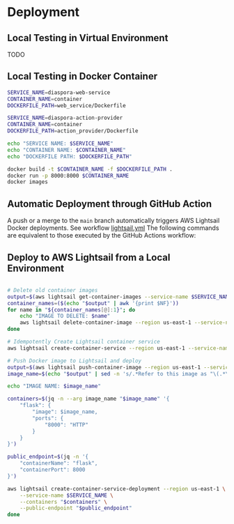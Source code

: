 # Deployment

## Local Testing in Virtual Environment
TODO

## Local Testing in Docker Container

```bash
SERVICE_NAME=diaspora-web-service
CONTAINER_NAME=container
DOCKERFILE_PATH=web_service/Dockerfile

SERVICE_NAME=diaspora-action-provider
CONTAINER_NAME=container
DOCKERFILE_PATH=action_provider/Dockerfile

echo "SERVICE NAME: $SERVICE_NAME"
echo "CONTAINER NAME: $CONTAINER_NAME"
echo "DOCKERFILE PATH: $DOCKERFILE_PATH"

docker build -t $CONTAINER_NAME -f $DOCKERFILE_PATH .
docker run -p 8000:8000 $CONTAINER_NAME
docker images
```

## Automatic Deployment through GitHub Action
A push or a merge to the `main` branch automatically triggers AWS Lightsail Docker deployments. See workflow [lightsail.yml](../.github/workflows/lightsail.yml) The following commands are equivalent to those executed by the GitHub Actions workflow:

## Deploy to AWS Lightsail from a Local Environment
```bash

# Delete old container images
output=$(aws lightsail get-container-images --service-name $SERVICE_NAME --no-paginate --output text)
container_names=($(echo "$output" | awk '{print $NF}'))
for name in "${container_names[@]:1}"; do
    echo "IMAGE TO DELETE: $name"
    aws lightsail delete-container-image --region us-east-1 --service-name $SERVICE_NAME --image "$name" || true
done

# Idempotently Create Lightsail container service
aws lightsail create-container-service --region us-east-1 --service-name $SERVICE_NAME --power small --scale 1 || true

# Push Docker image to Lightsail and deploy
output=$(aws lightsail push-container-image --region us-east-1 --service-name $SERVICE_NAME --label $CONTAINER_NAME --image $CONTAINER_NAME)
image_name=$(echo "$output" | sed -n 's/.*Refer to this image as "\(.*\)" in deployments.*/\1/p')

echo "IMAGE NAME: $image_name"

containers=$(jq -n --arg image_name "$image_name" '{
    "flask": {
        "image": $image_name,
        "ports": {
            "8000": "HTTP"
        }
    }
}')

public_endpoint=$(jq -n '{
    "containerName": "flask",
    "containerPort": 8000
}')

aws lightsail create-container-service-deployment --region us-east-1 \
    --service-name $SERVICE_NAME \
    --containers "$containers" \
    --public-endpoint "$public_endpoint"
done
```
